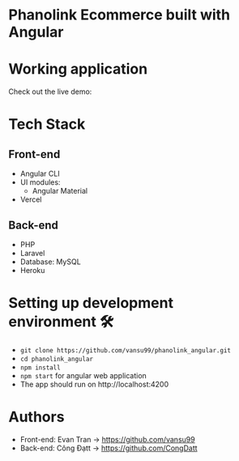 # Phanolink Ecommerce built with Angular

# Working application

Check out the live demo:

# Tech Stack
## Front-end

- Angular CLI
- UI modules:
  - Angular Material
- Vercel

## Back-end

- PHP
- Laravel
- Database: MySQL
- Heroku

# Setting up development environment 🛠
- `git clone https://github.com/vansu99/phanolink_angular.git`
- `cd phanolink_angular`
- `npm install`
- `npm start` for angular web application
- The app should run on http://localhost:4200

# Authors
- Front-end: Evan Tran -> https://github.com/vansu99
- Back-end: Công Đạtt -> https://github.com/CongDatt
